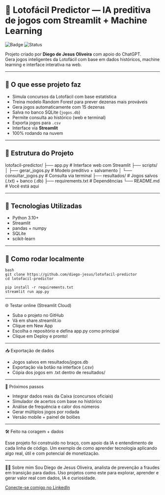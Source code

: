 # 🔮 Lotofácil Predictor — IA preditiva de jogos com Streamlit + Machine Learning

![Badge](https://img.shields.io/badge/IA-preditiva-green)
![Status](https://img.shields.io/badge/status-em%20desenvolvimento-yellow)

Projeto criado por **Diego de Jesus Oliveira** com apoio do ChatGPT.  
Gera jogos inteligentes da Lotofácil com base em dados históricos, machine learning e interface interativa na web.

---

## 🧠 O que esse projeto faz

- Simula concursos da Lotofácil com base estatística
- Treina modelo Random Forest para prever dezenas mais prováveis
- Gera jogos automaticamente com 15 dezenas
- Salva no banco SQLite (`jogos.db`)
- Permite consulta ao histórico (web e terminal)
- Exporta jogos para `.csv`
- Interface via **Streamlit**
- 100% rodando na nuvem

---

## 🧱 Estrutura do Projeto

lotofacil-predictor/
├── app.py # Interface web com Streamlit
├── scripts/
│ ├── gerar_jogos.py # Modelo preditivo + salvamento
│ └── consultar_jogos.py # Consulta via terminal
├── resultados/ # Jogos salvos (.txt) + banco (.db)
├── requirements.txt # Dependências
└── README.md # Você está aqui


---

## 🧪 Tecnologias Utilizadas

- Python 3.10+  
- Streamlit  
- pandas + numpy  
- SQLite  
- scikit-learn

---

## 🚀 Como rodar localmente

```
bash
git clone https://github.com/diego-jesus/lotofacil-predictor
cd lotofacil-predictor

pip install -r requirements.txt
streamlit run app.py
```

---

🌐 Testar online (Streamlit Cloud)

- Suba o projeto no GitHub
- Vá em share.streamlit.io
- Clique em New App
- Escolha o repositório e defina app.py como principal
- Clique em Deploy e pronto!

---

📥 Exportação de dados

- Jogos salvos em resultados/jogos.db
- Exportação via botão na interface (.csv)
- Cópia dos jogos em .txt dentro de resultados/

---

📌 Próximos passos

- Integrar dados reais da Caixa (concursos oficiais)
- Simulador de acertos com base no histórico
- Análise de frequência e calor dos números
- Gerar múltiplos jogos por rodada
- Versão mobile + painel de bolões

---

🛠️ Feito na coragem + dados

Esse projeto foi construído no braço, com apoio da IA e entendimento de cada linha de código.
Um exemplo de como aprender tecnologia aplicando algo real, útil e com potencial de monetização.

---

👨‍💻 Sobre mim
Sou Diego de Jesus Oliveira, analista de prevenção a fraudes em transição para dados.
Uso projetos como este para explorar, aprender e gerar valor real com dados, IA e curiosidade.

[Conecte-se comigo no LinkedIn](https://www.linkedin.com/in/diego-jesus-317302178/)
